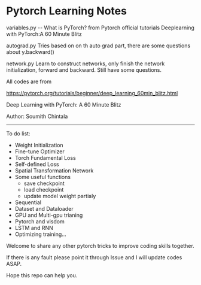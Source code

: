 Pytorch Learning Notes
===
variables.py -- What is PyTorch? from Pytorch official tutorials Deeplearning with PyTorch:A 60 Minute Blitz

autograd.py Tries based on on th auto grad part, there are some questions about y.backward()

network.py Learn to construct networks, only finish the network initialization, forward and backward. Still have some questions.

All codes are from 

https://pytorch.org/tutorials/beginner/deep_learning_60min_blitz.html

Deep Learning with PyTorch: A 60 Minute Blitz

Author: Soumith Chintala

---

To do list:
+ Weight Initialization
+ Fine-tune Optimizer
+ Torch Fundamental Loss
+ Self-defined Loss
+ Spatial Transformation Network
+ Some useful functions
    + save checkpoint
    + load checkpoint
    + update model weight partialy
+ Sequential
+ Dataset and Dataloader
+ GPU and Multi-gpu trianing
+ Pytorch and visdom
+ LSTM and RNN
+ Optimizing training...

Welcome to share any other pytorch tricks to improve coding skills together.

If there is any fault please point it through Issue and I will update codes ASAP.

Hope this repo can help you.





